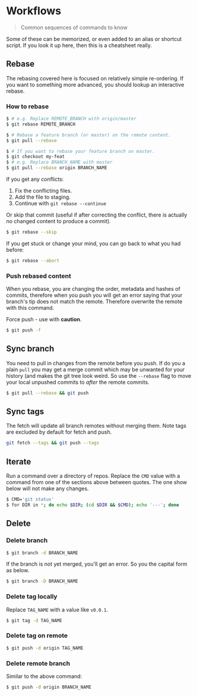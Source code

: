 # Workflows
> Common sequences of commands to know

Some of these can be memorized, or even added to an alias or shortcut script. If you look it up here, then this is a cheatsheet really.

## Rebase

The rebasing covered here is focused on relatively simple re-ordering. If you want to something more advanced, you should lookup an interactive rebase.

### How to rebase

```sh
$ # e.g. Replace REMOTE_BRANCH with origin/master
$ git rebase REMOTE_BRANCH 

$ # Rebase a feature branch (or master) on the remote content.
$ git pull --rebase

$ # If you want to rebase your feature branch on master.
$ git checkout my-feat
$ # e.g. Replace BRANCH_NAME with master
$ git pull --rebase origin BRANCH_NAME
```

If you get any conflicts:

1. Fix the conflicting files.
2. Add the file to staging.
3. Continue with `git rebase --continue`

Or skip that commit (useful if after correcting the conflict, there is actually no changed content to produce a commit).

```bash
$ git rebase --skip
```

If you get stuck or change your mind, you can go back to what you had before:

```bash
$ git rebase --abort
```

### Push rebased content

When you rebase, you are changing the order, metadata and hashes of commits, therefore when you push you will get an error saying that your branch's tip does not match the remote. Therefore overwrite the remote with this command.

Force push - use with **caution**.

```sh
$ git push -f
```

## Sync branch

You need to pull in changes from the remote before you push. If do you a plain `pull` you may get a merge commit which may be unwanted for your history (and makes the git tree look weird. So use the `--rebase` flag to move your local unpushed commits to _after_ the remote commits.

```sh
$ git pull --rebase && git push
```

## Sync tags

The fetch will update all branch remotes without merging them. Note tags are excluded by default for fetch and push.

```sh
git fetch --tags && git push --tags
```

## Iterate

Run a command over a directory of repos. Replace the `CMD` value with a command from one of the sections above between quotes. The one show below will not make any changes.

```sh
$ CMD='git status'
$ for DIR in *; do echo $DIR; (cd $DIR && $CMD); echo '---'; done
```

## Delete

### Delete branch

```sh
$ git branch -d BRANCH_NAME
```

If the branch is not yet merged, you'll get an error. So you the capital form as below.

```sh
$ git branch -D BRANCH_NAME
```

### Delete tag locally

Replace `TAG_NAME` with a value like `v0.0.1`.

```sh
$ git tag -d TAG_NAME
```

### Delete tag on remote

```sh
$ git push -d origin TAG_NAME
```

### Delete remote branch

Similar to the above command:

```sh
$ git push -d origin BRANCH_NAME
```
